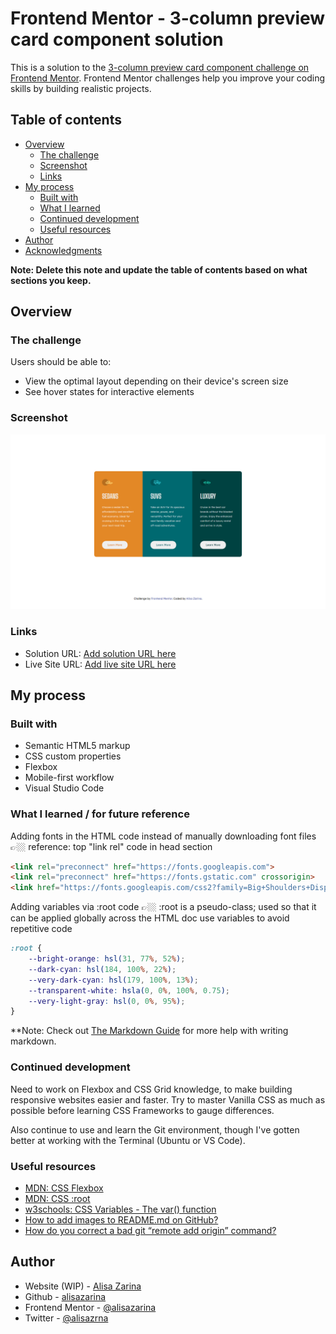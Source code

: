 # Frontend Mentor - 3-column preview card component solution

This is a solution to the [3-column preview card component challenge on Frontend Mentor](https://www.frontendmentor.io/challenges/3column-preview-card-component-pH92eAR2-). Frontend Mentor challenges help you improve your coding skills by building realistic projects. 

## Table of contents

- [Overview](#overview)
  - [The challenge](#the-challenge)
  - [Screenshot](#screenshot)
  - [Links](#links)
- [My process](#my-process)
  - [Built with](#built-with)
  - [What I learned](#what-i-learned)
  - [Continued development](#continued-development)
  - [Useful resources](#useful-resources)
- [Author](#author)
- [Acknowledgments](#acknowledgments)

**Note: Delete this note and update the table of contents based on what sections you keep.**

## Overview

### The challenge

Users should be able to:

- View the optimal layout depending on their device's screen size
- See hover states for interactive elements

### Screenshot

![](/project-screenshot.png)


### Links

- Solution URL: [Add solution URL here](https://github.com/alisazarina/3-column-preview-card)
- Live Site URL: [Add live site URL here](https://alisazarina.github.io/3-column-preview-card/)

## My process

### Built with

- Semantic HTML5 markup
- CSS custom properties
- Flexbox
- Mobile-first workflow
- Visual Studio Code

### What I learned / for future reference

Adding fonts in the HTML code instead of manually downloading font files
👉🏼 reference: top "link rel" code in head section

```html
<link rel="preconnect" href="https://fonts.googleapis.com">
<link rel="preconnect" href="https://fonts.gstatic.com" crossorigin>
<link href="https://fonts.googleapis.com/css2?family=Big+Shoulders+Display:wght@700&display=swap" rel="stylesheet">
```

Adding variables via :root code
👉🏼 :root is a pseudo-class; used so that it can be applied globally across the HTML doc
    use variables to avoid repetitive code

```css
:root {
    --bright-orange: hsl(31, 77%, 52%);
    --dark-cyan: hsl(184, 100%, 22%);
    --very-dark-cyan: hsl(179, 100%, 13%);
    --transparent-white: hsla(0, 0%, 100%, 0.75);
    --very-light-gray: hsl(0, 0%, 95%);
}
```

**Note: Check out [The Markdown Guide](https://www.markdownguide.org/) for more help with writing markdown.

### Continued development

Need to work on Flexbox and CSS Grid knowledge, to make building responsive websites easier and faster. Try to master Vanilla CSS as much as possible before learning CSS Frameworks to gauge differences.

Also continue to use and learn the Git environment, though I've gotten better at working with the Terminal (Ubuntu or VS Code).

### Useful resources

- [MDN: CSS Flexbox](https://developer.mozilla.org/en-US/docs/Learn/CSS/CSS_layout/Flexbox)
- [MDN: CSS :root](https://developer.mozilla.org/en-US/docs/Web/CSS/:root)
- [w3schools: CSS Variables - The var() function](https://www.w3schools.com/css/css3_variables.asp)
- [How to add images to README.md on GitHub?](https://stackoverflow.com/questions/14494747/how-to-add-images-to-readme-md-on-githubm)
- [How do you correct a bad git “remote add origin” command?](https://stackoverflow.com/questions/46860918/how-do-you-correct-a-bad-git-remote-add-origin-command)

## Author

- Website (WIP) - [Alisa Zarina](https://alisazarina.com)
- Github - [alisazarina](https://github.com/alisazarina)
- Frontend Mentor - [@alisazarina](https://www.frontendmentor.io/profile/alisazarina)
- Twitter - [@alisazrna](https://www.twitter.com/alisazrna)

